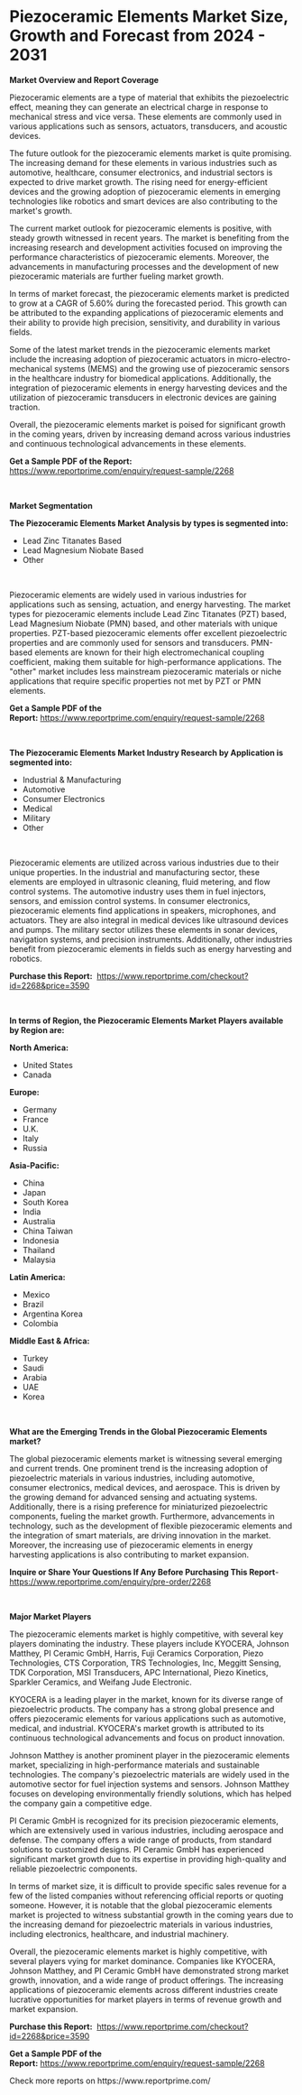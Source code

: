 <p><h1>Piezoceramic Elements Market Size, Growth and Forecast from 2024 - 2031</h1></p><p><strong>Market Overview and Report Coverage</strong></p>
<p><p>Piezoceramic elements are a type of material that exhibits the piezoelectric effect, meaning they can generate an electrical charge in response to mechanical stress and vice versa. These elements are commonly used in various applications such as sensors, actuators, transducers, and acoustic devices.</p><p>The future outlook for the piezoceramic elements market is quite promising. The increasing demand for these elements in various industries such as automotive, healthcare, consumer electronics, and industrial sectors is expected to drive market growth. The rising need for energy-efficient devices and the growing adoption of piezoceramic elements in emerging technologies like robotics and smart devices are also contributing to the market's growth.</p><p>The current market outlook for piezoceramic elements is positive, with steady growth witnessed in recent years. The market is benefiting from the increasing research and development activities focused on improving the performance characteristics of piezoceramic elements. Moreover, the advancements in manufacturing processes and the development of new piezoceramic materials are further fueling market growth.</p><p>In terms of market forecast, the piezoceramic elements market is predicted to grow at a CAGR of 5.60% during the forecasted period. This growth can be attributed to the expanding applications of piezoceramic elements and their ability to provide high precision, sensitivity, and durability in various fields.</p><p>Some of the latest market trends in the piezoceramic elements market include the increasing adoption of piezoceramic actuators in micro-electro-mechanical systems (MEMS) and the growing use of piezoceramic sensors in the healthcare industry for biomedical applications. Additionally, the integration of piezoceramic elements in energy harvesting devices and the utilization of piezoceramic transducers in electronic devices are gaining traction.</p><p>Overall, the piezoceramic elements market is poised for significant growth in the coming years, driven by increasing demand across various industries and continuous technological advancements in these elements.</p></p>
<p><strong>Get a Sample PDF of the Report:</strong> <a href="https://www.reportprime.com/enquiry/request-sample/2268">https://www.reportprime.com/enquiry/request-sample/2268</a></p>
<p>&nbsp;</p>
<p><strong>Market Segmentation</strong></p>
<p><strong>The Piezoceramic Elements Market Analysis by types is segmented into:</strong></p>
<p><ul><li>Lead Zinc Titanates Based</li><li>Lead Magnesium Niobate Based</li><li>Other</li></ul></p>
<p>&nbsp;</p>
<p><p>Piezoceramic elements are widely used in various industries for applications such as sensing, actuation, and energy harvesting. The market types for piezoceramic elements include Lead Zinc Titanates (PZT) based, Lead Magnesium Niobate (PMN) based, and other materials with unique properties. PZT-based piezoceramic elements offer excellent piezoelectric properties and are commonly used for sensors and transducers. PMN-based elements are known for their high electromechanical coupling coefficient, making them suitable for high-performance applications. The "other" market includes less mainstream piezoceramic materials or niche applications that require specific properties not met by PZT or PMN elements.</p></p>
<p><strong>Get a Sample PDF of the Report:</strong>&nbsp;<a href="https://www.reportprime.com/enquiry/request-sample/2268">https://www.reportprime.com/enquiry/request-sample/2268</a></p>
<p>&nbsp;</p>
<p><strong>The Piezoceramic Elements Market Industry Research by Application is segmented into:</strong></p>
<p><ul><li>Industrial & Manufacturing</li><li>Automotive</li><li>Consumer Electronics</li><li>Medical</li><li>Military</li><li>Other</li></ul></p>
<p>&nbsp;</p>
<p><p>Piezoceramic elements are utilized across various industries due to their unique properties. In the industrial and manufacturing sector, these elements are employed in ultrasonic cleaning, fluid metering, and flow control systems. The automotive industry uses them in fuel injectors, sensors, and emission control systems. In consumer electronics, piezoceramic elements find applications in speakers, microphones, and actuators. They are also integral in medical devices like ultrasound devices and pumps. The military sector utilizes these elements in sonar devices, navigation systems, and precision instruments. Additionally, other industries benefit from piezoceramic elements in fields such as energy harvesting and robotics.</p></p>
<p><strong>Purchase this Report:</strong>&nbsp; <a href="https://www.reportprime.com/checkout?id=2268&price=3590">https://www.reportprime.com/checkout?id=2268&price=3590</a></p>
<p>&nbsp;</p>
<p><strong>In terms of Region, the Piezoceramic Elements Market Players available by Region are:</strong></p>
<p>
    <p> <strong> North America: </strong>
        <ul>
            <li>United States</li>
            <li>Canada</li>
        </ul>
        </p> 
    <p> <strong> Europe: </strong>
        <ul>
            <li>Germany</li>
            <li>France</li>
            <li>U.K.</li>
            <li>Italy</li>
            <li>Russia</li>
        </ul>
        </p> 
    <p> <strong> Asia-Pacific: </strong>
        <ul>
            <li>China</li>
            <li>Japan</li>
            <li>South Korea</li>
            <li>India</li>
            <li>Australia</li>
            <li>China Taiwan</li>
            <li>Indonesia</li>
            <li>Thailand</li>
            <li>Malaysia</li>
        </ul>
        </p> 
    <p> <strong> Latin America: </strong>
        <ul>
            <li>Mexico</li>
            <li>Brazil</li>
            <li>Argentina Korea</li>
            <li>Colombia</li>
        </ul>
        </p> 
    <p> <strong> Middle East & Africa: </strong>
        <ul>
            <li>Turkey</li>
            <li>Saudi</li>
            <li>Arabia</li>
            <li>UAE</li>
            <li>Korea</li>
        </ul>
    </p>
    </p>
<p>&nbsp;</p>
<p><strong>What are the Emerging Trends in the Global Piezoceramic Elements market?</strong></p>
<p><p>The global piezoceramic elements market is witnessing several emerging and current trends. One prominent trend is the increasing adoption of piezoelectric materials in various industries, including automotive, consumer electronics, medical devices, and aerospace. This is driven by the growing demand for advanced sensing and actuating systems. Additionally, there is a rising preference for miniaturized piezoelectric components, fueling the market growth. Furthermore, advancements in technology, such as the development of flexible piezoceramic elements and the integration of smart materials, are driving innovation in the market. Moreover, the increasing use of piezoceramic elements in energy harvesting applications is also contributing to market expansion.</p></p>
<p><strong>Inquire or Share Your Questions If Any Before Purchasing This Report</strong>- <a href="https://www.reportprime.com/enquiry/pre-order/2268">https://www.reportprime.com/enquiry/pre-order/2268</a></p>
<p>&nbsp;</p>
<p><strong>Major Market Players</strong></p>
<p><p>The piezoceramic elements market is highly competitive, with several key players dominating the industry. These players include KYOCERA, Johnson Matthey, PI Ceramic GmbH, Harris, Fuji Ceramics Corporation, Piezo Technologies, CTS Corporation, TRS Technologies, Inc, Meggitt Sensing, TDK Corporation, MSI Transducers, APC International, Piezo Kinetics, Sparkler Ceramics, and Weifang Jude Electronic.</p><p>KYOCERA is a leading player in the market, known for its diverse range of piezoelectric products. The company has a strong global presence and offers piezoceramic elements for various applications such as automotive, medical, and industrial. KYOCERA's market growth is attributed to its continuous technological advancements and focus on product innovation.</p><p>Johnson Matthey is another prominent player in the piezoceramic elements market, specializing in high-performance materials and sustainable technologies. The company's piezoelectric materials are widely used in the automotive sector for fuel injection systems and sensors. Johnson Matthey focuses on developing environmentally friendly solutions, which has helped the company gain a competitive edge.</p><p>PI Ceramic GmbH is recognized for its precision piezoceramic elements, which are extensively used in various industries, including aerospace and defense. The company offers a wide range of products, from standard solutions to customized designs. PI Ceramic GmbH has experienced significant market growth due to its expertise in providing high-quality and reliable piezoelectric components.</p><p>In terms of market size, it is difficult to provide specific sales revenue for a few of the listed companies without referencing official reports or quoting someone. However, it is notable that the global piezoceramic elements market is projected to witness substantial growth in the coming years due to the increasing demand for piezoelectric materials in various industries, including electronics, healthcare, and industrial machinery.</p><p>Overall, the piezoceramic elements market is highly competitive, with several players vying for market dominance. Companies like KYOCERA, Johnson Matthey, and PI Ceramic GmbH have demonstrated strong market growth, innovation, and a wide range of product offerings. The increasing applications of piezoceramic elements across different industries create lucrative opportunities for market players in terms of revenue growth and market expansion.</p></p>
<p><strong>Purchase this Report:</strong>&nbsp;&nbsp;<a href="https://www.reportprime.com/checkout?id=2268&price=3590">https://www.reportprime.com/checkout?id=2268&price=3590</a></p>
<p></p>
<p><strong>Get a Sample PDF of the Report:</strong>&nbsp;<a href="https://www.reportprime.com/enquiry/request-sample/2268">https://www.reportprime.com/enquiry/request-sample/2268</a></p>
<p>Check more reports on https://www.reportprime.com/</p>